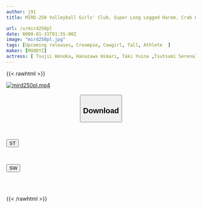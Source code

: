 ```yaml
---
author: j91
title: MIRD-250 Volleyball Girls' Club, Super Long Legged Harem, Crab Legged Sky Pounding Cowgirl Position, Creampie 3 Days 2 Nights Himari Kinoshita, Honoka Tsujii, Yuina Taki, Serina Tsutsumi

url: /v/mird250pl
date: 0000-01-31T01:55:00Z
image: "mird250pl.jpg"
tags: [Upcoming releases, Creampie, Cowgirl, Tall, Athlete	]
maker: [MOODYZ]
actress: [ Tsujii Honoka, Hanazawa Himari, Taki Yuina ,Tsutsumi Serena]
---
```



{{< rawhtml >}}

<div class="video" data-videoid="pending_link.html">
    <a href="javascript:;">
        <img src="/v/mird250pl/mird250pl.jpg" width="WIDTH" height="HEIGHT" alt="mird250pl.mp4" loading="lazy">
    </a>
</div>

<script type="text/javascript" src="https://j91.asia/asset/on-demand-pend.js"></script>

<br>
  <link rel="stylesheet" href="https://j91.asia/asset/bs5.css">
  
  <center>
  <button class="btn btn-primary" type="button" data-bs-toggle="collapse" data-bs-target=".multi-collapse" aria-expanded="false" aria-controls="multiCollapseExample1 multiCollapseExample2"><h2>Download</h2></button></center>
</p>
<div class="row">
  <div class="col">
    <div class="collapse multi-collapse" id="multiCollapseExample1">
      <div class="card card-body">
	      	      <br>
<div class="buttons">  
<p><a href="https://j91.asia/pending_link.html" target="_blank"><button class="btn-hover color-3"><i class="fa fa-download"></i> ST</button></a></p></div>
    </div>
  </div>
</div>
  <div class="col">
    <div class="collapse multi-collapse" id="multiCollapseExample2">
      <div class="card card-body">
	      <br>
<div class="buttons">
<p><a href="https://j91.asia/pending_link.html" target="_blank"><button class="btn-hover color-2"><i class="fa fa-download"></i> SW</button></a></p></div>
<br><br>
      </div>
    </div>
  </div>
</div>

{{< /rawhtml >}}